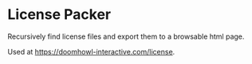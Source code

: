 # License Packer

Recursively find license files and export them to a browsable html page.

Used at https://doomhowl-interactive.com/license.

```

